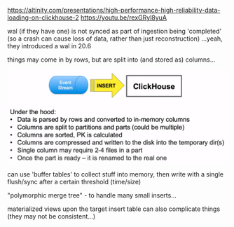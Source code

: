 
https://altinity.com/presentations/high-performance-high-reliability-data-loading-on-clickhouse-2
https://youtu.be/rexGRyl8yuA

wal (if they have one) is not synced as part of ingestion being 'completed' (so a crash can cause loss of data, rather than just reconstruction)
	...yeah, they introduced a wal in 20.6

things may come in by rows, but are split into (and stored as) columns...

![](clickhouse-insertion-flow.png)

can use 'buffer tables' to collect stuff into memory, then write with a single flush/sync after a certain threshold (time/size)

"polymorphic merge tree" - to handle many small inserts...

materialized views upon the target insert table can also complicate things (they may not be consistent...)